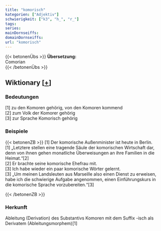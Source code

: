 ```yaml
---
title: "komorisch"
kategorien: ["Adjektiv"]
schwierigkeit: ["k3", "h_", "r_"]
tags:
series:
mainDornseiffs:
domainDornseiffs:
url: "komorisch"
---
```


{{< betonenÜbs >}}
**Übersetzung:**  
Comorian  
{{< /betonenÜbs >}}

## Wiktionary [[+](https://de.wiktionary.org/wiki/komorisch)]

### Bedeutungen
[1] zu den Komoren gehörig, von den Komoren kommend  
[2] zum Volk der Komorer gehörig  
[3] zur Sprache Komorisch gehörig  

### Beispiele
{{< betonenZB >}}
[1] Der komorische Außenminister ist heute in Berlin.  
[1] „Letztere stellen eine tragende Säule der komorischen Wirtschaft dar, denn von ihnen gehen monatliche Überweisungen an ihre Familien in die Heimat.“[2]  
[2] Er brachte seine komorische Ehefrau mit.  
[3] Ich habe wieder ein paar komorische Wörter gelernt.  
[3] „Um meinen Landsleuten aus Marseille also einen Dienst zu erweisen, habe ich die schwierige Aufgabe angenommen, einen Einführungskurs in die komorische Sprache vorzubereiten.“[3]  

{{< /betonenZB >}}
### Herkunft
Ableitung (Derivation) des Substantivs Komoren mit dem Suffix -isch als Derivatem (Ableitungsmorphem)[1]  


